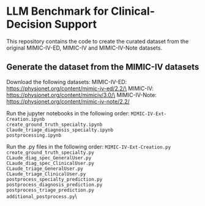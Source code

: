 # LLM Benchmark for Clinical-Decision Support
This repository contains the code to create the curated dataset from the original MIMIC-IV-ED, MIMIC-IV and MIMIC-IV-Note datasets.

## Generate the dataset from the MIMIC-IV datasets
Download the following datasets:
MIMIC-IV-ED: https://physionet.org/content/mimic-iv-ed/2.2/\
MIMIC-IV: https://physionet.org/content/mimiciv/3.0/\
MIMIC-IV-Note: https://physionet.org/content/mimic-iv-note/2.2/

Run the jupyter notebooks in the following order:
```MIMIC-IV-Ext-Creation.ipynb```\
```create_ground_truth_specialty.ipynb```\
```Claude_triage_diagnosis_specialty.ipynb```\
```postprocessing.ipynb```

Run the .py files in the following order:
```MIMIC-IV-Ext-Creation.py```\
```create_ground_truth_specialty.py```\
```CLaude_diag_spec_GeneralUser.py```\
```CLaude_diag_spec_ClinicalUser.py```\
```CLaude_triage_GeneralUser.py```\
```CLaude_triage_ClinicalUser.py```\
```postprocess_specialty_prediction.py```\
```postprocess_diagnosis_prediction.py```\
```postprocess_triage_prediction.py```\
```additional_postprocess.py```\
